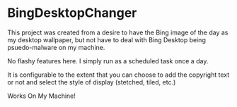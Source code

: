 BingDesktopChanger
==================

This project was created from a desire to have the Bing image of the day as my desktop wallpaper, but not have to deal with Bing Desktop being psuedo-malware on my machine.

No flashy features here. I simply run as a scheduled task once a day.

It is configurable to the extent that you can choose to add the copyright text or not and select the style of display (stetched, tiled, etc.)

Works On My Machine!
